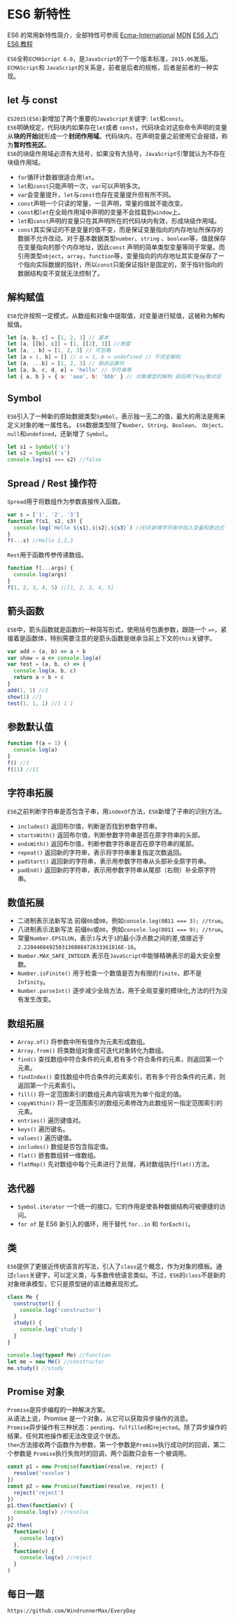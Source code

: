 # ES6 新特性

ES6 的常用新特性简介，全部特性可参阅 [Ecma-International](https://www.ecma-international.org/ecma-262/6.0/)
[MDN](https://developer.mozilla.org/zh-CN/docs/Web/JavaScript/New_in_JavaScript/ECMAScript_6_support_in_Mozilla)
[ES6 入门](https://es6.ruanyifeng.com/)
[ES6 教程](https://www.runoob.com/w3cnote/es6-tutorial.html)

`ES6`全称`ECMAScript 6.0`，是`JavaScript`的下一个版本标准，`2015.06`发版。`ECMAScript`和 `JavaScript`的关系是，前者是后者的规格，后者是前者的一种实现。

## let 与 const

`ES2015(ES6)`新增加了两个重要的`JavaScript`关键字: `let`和`const`。  
`ES6`明确规定，代码块内如果存在`let`或者 `const`，代码块会对这些命令声明的变量从**块的开始**就形成一个**封闭作用域**。代码块内，在声明变量之前使用它会报错，称为**暂时性死区**。  
`ES6`的块级作用域必须有大括号，如果没有大括号，`JavaScript`引擎就认为不存在块级作用域。

- `for`循环计数器很适合用`let`。
- `let`和`const`只能声明一次，`var`可以声明多次。
- `var`会变量提升，`let`与`const`也存在变量提升但有所不同。
- `const`声明一个只读的常量，一旦声明，常量的值就不能改变。
- `const`和`let`在全局作用域中声明的变量不会挂载到`window`上。
- `let`和`const`声明的变量只在其声明所在的代码块内有效，形成块级作用域。
- `const`其实保证的不是变量的值不变，而是保证变量指向的内存地址所保存的数据不允许改动。对于基本数据类型`number`、`string` 、`boolean`等，值就保存在变量指向的那个内存地址，因此`const` 声明的简单类型变量等同于常量。而引用类型`object`，`array`，`function`等，变量指向的内存地址其实是保存了一个指向实际数据的指针，所以`const`只能保证指针是固定的，至于指针指向的数据结构变不变就无法控制了。

## 解构赋值

`ES6`允许按照一定模式，从数组和对象中提取值，对变量进行赋值，这被称为解构赋值。

```javascript
let [a, b, c] = [1, 2, 3] // 基本
let [a, [[b], c]] = [1, [[2], 3]] //嵌套
let [a, , b] = [1, 2, 3] // 可忽略
let [a = 1, b] = [] // a = 1, b = undefined // 不完全解构
let [a, ...b] = [1, 2, 3] // 剩余运算符
let [a, b, c, d, e] = 'hello' // 字符串等
let { a, b } = { a: 'aaa', b: 'bbb' } // 对象模型的解构 前后两个kay需对应
```

## Symbol

`ES6`引入了一种新的原始数据类型`Symbol`，表示独一无二的值，最大的用法是用来定义对象的唯一属性名。
`ES6`数据类型除了`Number`、`String`、`Boolean`、 `Object`、`null`和`undefined`，还新增了 `Symbol`。

```javascript
let s1 = Symbol('s')
let s2 = Symbol('s')
console.log(s1 === s2) //false
```

## Spread / Rest 操作符

`Spread`用于将数组作为参数直接传入函数。

```javascript
var s = ['1', '2', '3']
function f(s1, s2, s3) {
  console.log(`Hello ${s1},${s2},${s3}`) //ES6新增字符串中加入变量和表达式
}
f(...s) //Hello 1,2,3
```

`Rest`用于函数传参传递数组。

```javascript
function f(...args) {
  console.log(args)
}
f(1, 2, 3, 4, 5) //[1, 2, 3, 4, 5]
```

## 箭头函数

`ES6`中，箭头函数就是函数的一种简写形式，使用括号包裹参数，跟随一个 `=>`，紧接着是函数体，特别需要注意的是箭头函数是继承当前上下文的`this`关键字。

```javascript
var add = (a, b) => a + b
var show = a => console.log(a)
var test = (a, b, c) => {
  console.log(a, b, c)
  return a + b + c
}
add(1, 1) //2
show(1) //1
test(1, 1, 1) //1 1 1
```

## 参数默认值

```javascript
function f(a = 1) {
  console.log(a)
}
f() //1
f(11) //11
```

## 字符串拓展

`ES6`之前判断字符串是否包含子串，用`indexOf`方法，`ES6`新增了子串的识别方法。

- `includes()` 返回布尔值，判断是否找到参数字符串。
- `startsWith()` 返回布尔值，判断参数字符串是否在原字符串的头部。
- `endsWith()` 返回布尔值，判断参数字符串是否在原字符串的尾部。
- `repeat()` 返回新的字符串，表示将字符串重复指定次数返回。
- `padStart()` 返回新的字符串，表示用参数字符串从头部补全原字符串。
- `padEnd()` 返回新的字符串，表示用参数字符串从尾部（右侧）补全原字符串。

## 数值拓展

- 二进制表示法新写法 前缀`0b`或`0B`，例如`console.log(0B11 === 3); //true`。
- 八进制表示法新写法 前缀`0o`或`0O`，例如`console.log(0O11 === 9); //true`。
- 常量`Number.EPSILON`，表示`1`与大于`1`的最小浮点数之间的差,值接近于 `2.2204460492503130808472633361816E-16`。
- `Number.MAX_SAFE_INTEGER` 表示在`JavaScript`中能够精确表示的最大安全整数。
- `Number.isFinite()` 用于检查一个数值是否为有限的`finite`，即不是`Infinity`。
- `Number.parseInt()` 逐步减少全局方法，用于全局变量的模块化,方法的行为没有发生改变。

## 数组拓展

- `Array.of()` 将参数中所有值作为元素形成数组。
- `Array.from()` 将类数组对象或可迭代对象转化为数组。
- `find()` 查找数组中符合条件的元素,若有多个符合条件的元素，则返回第一个元素。
- `findIndex()` 查找数组中符合条件的元素索引，若有多个符合条件的元素，则返回第一个元素索引。
- `fill()` 将一定范围索引的数组元素内容填充为单个指定的值。
- `copyWithin()` 将一定范围索引的数组元素修改为此数组另一指定范围索引的元素。
- `entries()` 遍历键值对。
- `keys()` 遍历键名。
- `values()` 遍历键值。
- `includes()` 数组是否包含指定值。
- `flat()` 嵌套数组转一维数组。
- `flatMap()` 先对数组中每个元素进行了处理，再对数组执行`flat()`方法。

## 迭代器

- `Symbol.iterator` 一个统一的接口，它的作用是使各种数据结构可被便捷的访问。
- `for of` 是 ES6 新引入的循环，用于替代 `for..in` 和 `forEach()`。

## 类

`ES6`提供了更接近传统语言的写法，引入了`class`这个概念，作为对象的模板。通过`class`关键字，可以定义类，与多数传统语言类似。不过，`ES6`的`class`不是新的对象继承模型，它只是原型链的语法糖表现形式。

```javascript
class Me {
  constructor() {
    console.log('constructor')
  }
  study() {
    console.log('study')
  }
}

console.log(typeof Me) //function
let me = new Me() //constructor
me.study() //study
```

## Promise 对象

`Promise`是异步编程的一种解决方案。  
从语法上说，Promise 是一个对象，从它可以获取异步操作的消息。  
`Promise`异步操作有三种状态：`pending`、`fulfilled`和`rejected`。除了异步操作的结果，任何其他操作都无法改变这个状态。  
`then`方法接收两个函数作为参数，第一个参数是`Promise`执行成功时的回调，第二个参数是 `Promise`执行失败时的回调，两个函数只会有一个被调用。

```javascript
const p1 = new Promise(function(resolve, reject) {
  resolve('resolve')
})
const p2 = new Promise(function(resolve, reject) {
  reject('reject')
})
p1.then(function(v) {
  console.log(v) //resolve
})
p2.then(
  function(v) {
    console.log(v)
  },
  function(v) {
    console.log(v) //reject
  }
)
```

## 每日一题

```
https://github.com/WindrunnerMax/EveryDay
```
